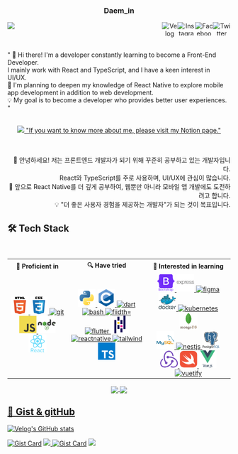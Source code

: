 

<!--
![Daemin's GitHub stats](https://github-readme-stats.vercel.app/api?username=Andaemin&show_icons=true&theme=algolia&locale=kr&custom_title=Cream_Nayeon%20깃허브%20스텟!&ring_color=#F090A2)

[![Top Langs](https://github-readme-stats.vercel.app/api/top-langs/?username=Andaemin)](https://github.com/anuraghazra/github-readme-stats)
[![Gist Card](https://github-readme-stats.vercel.app/api/gist?id=5cc07fbbebba1d2bb7c4ba8ea2243426&theme=tokyonnight)](https://gist.github.com/Andaemin/5cc07fbbebba1d2bb7c4ba8ea2243426)
[![Gist Card](https://github-readme-stats.vercel.app/api/gist?id=290bce4cb1982d911c79e356370ae5b5&theme=tokyonnight)](https://gist.github.com/Andaemin/290bce4cb1982d911c79e356370ae5b5)
[![Gist Card](https://github-readme-stats.vercel.app/api/gist?id=1cc72a5956d5a08a732829f425265219&theme=tokyonnight)](https://gist.github.com/Andaemin/1cc72a5956d5a08a732829f425265219)
[![Gist Card](https://github-readme-stats.vercel.app/api/gist?id=88600647a862717b4e4ef4d7aab66176&theme=tokyonnight)](https://gist.github.com/Andaemin/88600647a862717b4e4ef4d7aab66176)

<br>
![header](https://capsule-render.vercel.app/api?type=rect&color=gradient&height=10)

   <p>
      <a href="https://twitter.com/develop_nayeon" target="_blank">
        <img src="https://raw.githubusercontent.com/rahuldkjain/github-profile-readme-generator/master/src/images/icons/Social/twitter.svg" alt="Twitter" height="30" width="40"/>
      </a>
      <a href="https://fb.com/andaemin" target="_blank">
        <img src="https://raw.githubusercontent.com/rahuldkjain/github-profile-readme-generator/master/src/images/icons/Social/facebook.svg" alt="Facebook" height="30" width="40"/>
      </a>
      <a href="https://instagram.com/daem_in00" target="_blank">
        <img src="https://raw.githubusercontent.com/rahuldkjain/github-profile-readme-generator/master/src/images/icons/Social/instagram.svg" alt="Instagram" height="30" width="40"/>
      </a>
      <a href="https://velog.io/chamchi0216" target="_blank">
        <img src="https://velog.velcdn.com/images/hyeongjun/post/5fff0129-f29b-4dfa-b28b-f3af0e11ed4f/image.png" alt="Velog" height="35" width="35"/>
      </a>
        <a href="https://hits.seeyoufarm.com">
      <img src="https://hits.seeyoufarm.com/api/count/incr/badge.svg?url=https%3A%2F%2Fgithub.com%2Fandaemin&count_bg=%2388B7D9&title_bg=%23000000&icon=github.svg&icon_color=%23FFFFFF&title=today&edge_flat=false"/>
    </a>
    </p>
  </td>
-->
<!-- 전체 컨테이너 -->
<!-- 전체 컨테이너 -->

<div align="center">

  ### Daem_in

<a href="https://hits.seeyoufarm.com">
   <img src="https://hits.seeyoufarm.com/api/count/incr/badge.svg?url=https%3A%2F%2Fgithub.com%2Fandaemin&count_bg=%2388B7D9&title_bg=%23000000&icon=github.svg&icon_color=%23FFFFFF&title=today&edge_flat=false" align="left"/>
</a>
<a href="https://twitter.com/develop_nayeon" target="_blank">
  <img src="https://raw.githubusercontent.com/rahuldkjain/github-profile-readme-generator/master/src/images/icons/Social/twitter.svg" alt="Twitter" height="30" width="40" align="right"/>
</a>
<a href="https://fb.com/andaemin" target="_blank">
  <img src="https://raw.githubusercontent.com/rahuldkjain/github-profile-readme-generator/master/src/images/icons/Social/facebook.svg" alt="Facebook" height="30" width="40" align="right"/>
</a>
<a href="https://instagram.com/daem_in00" target="_blank">
  <img src="https://raw.githubusercontent.com/rahuldkjain/github-profile-readme-generator/master/src/images/icons/Social/instagram.svg" alt="Instagram" height="30" width="40" align="right"/>
</a>
<a href="https://velog.io/chamchi0216" target="_blank">
  <img src="https://velog.velcdn.com/images/hyeongjun/post/5fff0129-f29b-4dfa-b28b-f3af0e11ed4f/image.png" alt="Velog" height="35" width="35" align="right"/>
</a>
</div>
<br><br>

<br>
<div align="center">   

   <p align="left"> " 🚀 Hi there! I'm a developer constantly learning to become a Front-End Developer. <br>
I mainly work with React and TypeScript, and I have a keen interest in UI/UX. <br>
📱 I'm planning to deepen my knowledge of React Native to explore mobile app development in addition to web development. <br>
💡 My goal is to become a developer who provides better user experiences. "
</p>

<br>

<a href="https://showy-random-b28.notion.site/daemin-s-Profile-b8dd3cb78d334b38b764ccc324c360e9">
   <img src="https://imghub.insilicogen.com/media/photos/lbj_notion_0.png" width="3%"> "If you want to know more about me, please visit my Notion page." </a><br>
<br>
<br>

   <p align="right">🚀 안녕하세요! 저는 프론트엔드 개발자가 되기 위해 꾸준히 공부하고 있는 개발자입니다. <br>
React와 TypeScript를 주로 사용하며, UI/UX에 관심이 많습니다. <br>
📱 앞으로 React Native를 더 깊게 공부하여, 웹뿐만 아니라 모바일 앱 개발에도 도전하려고 합니다. <br>
💡 "더 좋은 사용자 경험을 제공하는 개발자"가 되는 것이 목표입니다. 
</p>
</div>
   
## 🛠 Tech Stack

<br>

<table align="center">
  <tr>
    <th>🚀 Proficient in</th>
    <th>🔍 Have tried</th>
    <th>🎯 Interested in learning</th>
  </tr>
  <tr>
    <!-- 많이써봄 -->
    <td align="center">
      <a href="https://www.w3.org/html/" target="_blank" rel="noreferrer"> <img src="https://raw.githubusercontent.com/devicons/devicon/master/icons/html5/html5-original-wordmark.svg" alt="html5" width="40" height="40"/> </a>
      <a href="https://www.w3schools.com/css/" target="_blank" rel="noreferrer"> <img src="https://raw.githubusercontent.com/devicons/devicon/master/icons/css3/css3-original-wordmark.svg" alt="css3" width="40" height="40"/> </a>
      <a href="https://git-scm.com/" target="_blank" rel="noreferrer"> <img src="https://www.vectorlogo.zone/logos/git-scm/git-scm-icon.svg" alt="git" width="40" height="40"/> </a>
      <a href="https://developer.mozilla.org/en-US/docs/Web/JavaScript" target="_blank" rel="noreferrer"> <img src="https://raw.githubusercontent.com/devicons/devicon/master/icons/javascript/javascript-original.svg" alt="javascript" width="40" height="40"/> </a>
      <a href="https://nodejs.org" target="_blank" rel="noreferrer"> <img src="https://raw.githubusercontent.com/devicons/devicon/master/icons/nodejs/nodejs-original-wordmark.svg" alt="nodejs" width="40" height="40"/> </a>
      <br>
      <a href="https://reactjs.org/" target="_blank" rel="noreferrer"> <img src="https://raw.githubusercontent.com/devicons/devicon/master/icons/react/react-original-wordmark.svg" alt="react" width="40" height="40"/> </a> 
    </td>
        <!-- 다루어 본적있음 -->
    <td align="center">
      <a href="https://www.python.org" target="_blank" rel="noreferrer"> <img src="https://raw.githubusercontent.com/devicons/devicon/master/icons/python/python-original.svg" alt="python" width="40" height="40"/> </a> 
      <a href="https://www.cprogramming.com/" target="_blank" rel="noreferrer"> <img src="https://raw.githubusercontent.com/devicons/devicon/master/icons/c/c-original.svg" alt="c" width="40" height="40"/> </a>
      <a href="https://dart.dev" target="_blank" rel="noreferrer"> <img src="https://www.vectorlogo.zone/logos/dartlang/dartlang-icon.svg" alt="dart" width="40" height="40"/> </a>
      <a href="https://www.gnu.org/software/bash/" target="_blank" rel="noreferrer"> <img src="https://www.vectorlogo.zone/logos/gnu_bash/gnu_bash-icon.svg" alt="bash" width="40" height="40"/> </a>
      <a href="https://firebase.google.com/" target="_blank" rel="noreferrer"> <img src="https://www.vectorlogo.zone/logos/firebase/firebase-icon.svg" alt="fiidth="40" height="40"/> </a>
      <br>
      <a href="https://flutter.dev" target="_blank" rel="noreferrer"> <img src="https://www.vectorlogo.zone/logos/flutterio/flutterio-icon.svg" alt="flutter" width="40" height="40"/> </a>
       <a href="https://pandas.pydata.org/" target="_blank" rel="noreferrer"> <img src="https://raw.githubusercontent.com/devicons/devicon/2ae2a900d2f041da66e950e4d48052658d850630/icons/pandas/pandas-original.svg" alt="pandas" width="40" height="40"/> </a>
       <a href="https://reactnative.dev/" target="_blank" rel="noreferrer"> <img src="https://reactnative.dev/img/header_logo.svg" alt="reactnative" width="40" height="40"/> </a>
       <a href="https://tailwindcss.com/" target="_blank" rel="noreferrer"> <img src="https://www.vectorlogo.zone/logos/tailwindcss/tailwindcss-icon.svg" alt="tailwind" width="40" height="40"/> </a>
      <a href="https://www.typescriptlang.org/" target="_blank" rel="noreferrer"> <img src="https://raw.githubusercontent.com/devicons/devicon/master/icons/typescript/typescript-original.svg" alt="typescript" width="40" height="40"/> </a>
    </td>
        <!-- 배우고싶음 -->
    <td align="center">
      <a href="https://getbootstrap.com" target="_blank" rel="noreferrer"> <img src="https://raw.githubusercontent.com/devicons/devicon/master/icons/bootstrap/bootstrap-plain-wordmark.svg" alt="bootstrap" width="40" height="40"/> </a>
      <a href="https://expressjs.com" target="_blank" rel="noreferrer"> <img src="https://raw.githubusercontent.com/devicons/devicon/master/icons/express/express-original-wordmark.svg" alt="express" width="40" height="40"/> </a>
      <a href="https://www.figma.com/" target="_blank" rel="noreferrer"> <img src="https://www.vectorlogo.zone/logos/figma/figma-icon.svg" alt="figma" width="40" height="40"/> </a>
      <a href="https://www.docker.com/" target="_blank" rel="noreferrer"> <img src="https://raw.githubusercontent.com/devicons/devicon/master/icons/docker/docker-original-wordmark.svg" alt="docker" width="40" height="40"/> </a>
      <a href="https://kubernetes.io" target="_blank" rel="noreferrer"> <img src="https://www.vectorlogo.zone/logos/kubernetes/kubernetes-icon.svg" alt="kubernetes" width="40" height="40"/> </a>
      <a href="https://www.mongodb.com/" target="_blank" rel="noreferrer"> <img src="https://raw.githubusercontent.com/devicons/devicon/master/icons/mongodb/mongodb-original-wordmark.svg" alt="mongodb" width="40" height="40"/></a>
      <br>
      <a href="https://www.mysql.com/" target="_blank" rel="noreferrer"> <img src="https://raw.githubusercontent.com/devicons/devicon/master/icons/mysql/mysql-original-wordmark.svg" alt="mysql" width="40" height="40"/> </a>
      <a href="https://nestjs.com/" target="_blank" rel="noreferrer"> <img src="https://docs.nestjs.com/assets/logo-small-gradient.svg" alt="nestjs" width="40" height="40"/> </a>
      <a href="https://www.postgresql.org" target="_blank" rel="noreferrer"> <img src="https://raw.githubusercontent.com/devicons/devicon/master/icons/postgresql/postgresql-original-wordmark.svg" alt="postgresql" width="40" height="40"/> </a>
      <a href="https://redux.js.org" target="_blank" rel="noreferrer"> <img src="https://raw.githubusercontent.com/devicons/devicon/master/icons/redux/redux-original.svg" alt="redux" width="40" height="40"/> </a>
      <a href="https://developer.apple.com/swift/" target="_blank" rel="noreferrer"> <img src="https://raw.githubusercontent.com/devicons/devicon/master/icons/swift/swift-original.svg" alt="swift" width="40" height="40"/> </a>
      <a href="https://vuejs.org/" target="_blank" rel="noreferrer"> <img src="https://raw.githubusercontent.com/devicons/devicon/master/icons/vuejs/vuejs-original-wordmark.svg" alt="vuejs" width="40" height="40"/> </a>
      <a href="https://vuetifyjs.com/en/" target="_blank" rel="noreferrer"> <img src="https://bestofjs.org/logos/vuetify.svg" alt="vuetify" width="40" height="40"/> </a>
    </td>
  </tr>
</table>
</div>

<div align="center">
<a href="https://github.com/anuraghazra/github-readme-stats">
    <img src="https://github-readme-stats.vercel.app/api/top-langs/?username=andaemin&layout=compact&show_icons=true&theme=material-palenight&bg_color=20232a&icon_color=58A6FF&text_color=fff&title_color=58A6FF&count_private=true" width=35% align="center" />
</a>    
<a href="https://github.com/anuraghazra/github-readme-stats">
  <img src="https://github-readme-stats.vercel.app/api?username=andaemin&show_icons=true&theme=material-palenight&bg_color=20232a&icon_color=58A6FF&text_color=fff&title_color=58A6FF&count_private=true&custom_title=Cream_Nayeon%20깃허브%20스텟!&locale=kr" width=42% align="center" />
</div>
   
## 🌱 Gist & gitHub
[![Velog's GitHub stats](https://velog-readme-stats.vercel.app/api/badge?name=daemin)](https://velog.io/@chamchi0216) 

[![Gist Card](https://github-readme-stats.vercel.app/api/gist?id=290bce4cb1982d911c79e356370ae5b5&theme=tokyonnight)](https://gist.github.com/Andaemin/290bce4cb1982d911c79e356370ae5b5)
<a href="https://velog.io/@chamchi0216/GitHub-%EA%BE%B8%EB%AF%B8%EA%B8%B0-%EB%82%98%EB%8F%84-%EC%9C%A0%ED%96%89%EB%94%B0%EB%9D%BC-%ED%95%B4%EB%B3%B4%EA%B8%B0">
   <img src="https://velog-readme-stats.vercel.app/api?name=chamchi0216&tag=github&color=dark" width=47%>
</a>
[![Gist Card](https://github-readme-stats.vercel.app/api/gist?id=1cc72a5956d5a08a732829f425265219&theme=tokyonnight)](https://gist.github.com/Andaemin/1cc72a5956d5a08a732829f425265219)
<a href="https://velog.io/@chamchi0216/GitHub-%EA%BE%B8%EB%AF%B8%EA%B8%B0-%EB%82%98%EB%8F%84-%EC%9C%A0%ED%96%89%EB%94%B0%EB%9D%BC-%ED%95%B4%EB%B3%B4%EA%B8%B0">
   <img src="https://velog-readme-stats.vercel.app/api?name=chamchi0216&tag=github&color=dark" width=47%>
</a>

<!--
[![Velog's GitHub stats](https://velog-readme-stats.vercel.app/api?name=chamchi0216&tag=github&color=dark&)](https://velog.io/@chamchi0216/GitHub-%EA%BE%B8%EB%AF%B8%EA%B8%B0-%EB%82%98%EB%8F%84-%EC%9C%A0%ED%96%89%EB%94%B0%EB%9D%BC-%ED%95%B4%EB%B3%B4%EA%B8%B0)
[![Velog's GitHub stats](https://velog-readme-stats.vercel.app/api?name=chamchi0216&tag=github&color=dark)](https://velog.io/@chamchi0216/GitHub-%EA%BE%B8%EB%AF%B8%EA%B8%B0-%EB%82%98%EB%8F%84-%EC%9C%A0%ED%96%89%EB%94%B0%EB%9D%BC-%ED%95%B4%EB%B3%B4%EA%B8%B0)
-->
